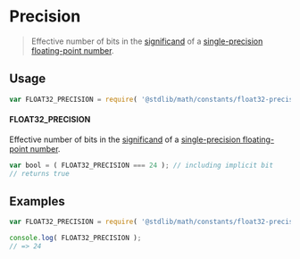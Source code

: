 # Precision

> Effective number of bits in the [significand][significand] of a [single-precision floating-point number][ieee754].

<section class="usage">

## Usage

``` javascript
var FLOAT32_PRECISION = require( '@stdlib/math/constants/float32-precision' );
```

#### FLOAT32_PRECISION

Effective number of bits in the [significand][significand] of a [single-precision floating-point number][ieee754].

``` javascript
var bool = ( FLOAT32_PRECISION === 24 ); // including implicit bit
// returns true
```

</section>

<!-- /.usage -->


<section class="examples">

## Examples

<!-- TODO: better example -->

``` javascript
var FLOAT32_PRECISION = require( '@stdlib/math/constants/float32-precision' );

console.log( FLOAT32_PRECISION );
// => 24
```

</section>

<!-- /.examples -->


<section class="links">

[ieee754]: https://en.wikipedia.org/wiki/IEEE_754-1985
[significand]: https://en.wikipedia.org/wiki/Significand

</section>

<!-- /.links -->
